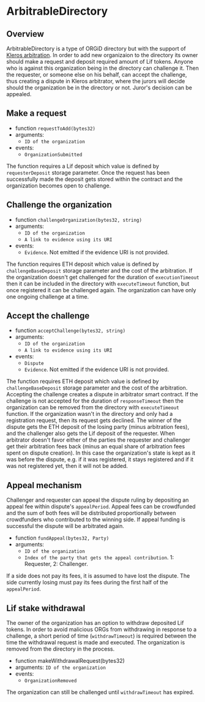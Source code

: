 #  ArbitrableDirectory 
## Overview

ArbitrableDirectory is a type of ORGiD directory but with the support of [Kleros arbitration](https://developer.kleros.io/en/latest/).
In order to add new organizaion to the directory its owner should make a request and deposit required amount of Lif tokens. Anyone who is against this organization being in the directory can challenge it. Then the requester, or someone else on his behalf, can accept the challenge, thus creating a dispute in Kleros arbitrator, where the jurors will decide should the organization be in the directory or not. Juror's decision can be appealed.

## Make a request

- function `requestToAdd(bytes32)`
- arguments:
    - `ID of the organization`
- events: 
    - `OrganizationSubmitted`

The function requires a Lif deposit which value is defined by `requesterDeposit` storage parameter.
Once the request has been successfully made the deposit gets stored within the contract and the organization becomes open to challenge.

## Challenge the organization

- function `challengeOrganization(bytes32, string)`
- arguments:
    - `ID of the organization`
    - `A link to evidence using its URI`
- events:
    - `Evidence`. Not emitted if the evidence URI is not provided.

The function requires ETH deposit which value is defined by `challengeBaseDeposit` storage parameter and the cost of the arbitration.
If the organization doesn't get challenged for the duration of `executionTimeout` then it can be included in the directory with `executeTimeout` function, but once registered it can be challenged again. The organization can have only one ongoing challenge at a time.

## Accept the challenge

- function `acceptChallenge(bytes32, string)`
- arguments:
    - `ID of the organization`
    - `A link to evidence using its URI`
- events:
    - `Dispute`
    - `Evidence`. Not emitted if the evidence URI is not provided.

The function requires ETH deposit which value is defined by `challengeBaseDeposit` storage parameter and the cost of the arbitration.
Accepting the challenge creates a dispute in arbitrator smart contract. If the challenge is not accepted for the duration of `responseTimeout` then the organization can be removed from the directory with `executeTimeout` function. If the organization wasn't in the directory and only had a registration request, then its request gets declined.
The winner of the dispute gets the ETH deposit of the losing party (minus arbitration fees), and the challenger also gets the Lif deposit of the requester.
When arbitrator doesn't favor either of the parties the requester and challenger get their arbitration fees back (minus an equal share of arbitration fees spent on dispute creation). In this case the organization's state is kept as it was before the dispute, e.g. if it was registered, it stays registered and if it was not registered yet, then it will not be added.

## Appeal mechanism

Challenger and requester can appeal the dispute ruling by depositing an appeal fee within dispute's `appealPeriod`. Appeal fees can be crowdfunded and the sum of both fees will be distributed proportionally between crowdfunders who contributed to the winning side. If appeal funding is successful the dispute will be arbitrated again.

- function `fundAppeal(bytes32, Party)`
- arguments: 
    - `ID of the organization`
    - `Index of the party that gets the appeal contribution`. 1: Requester, 2: Challenger.

If a side does not pay its fees, it is assumed to have lost the dispute. The side currently losing must pay its fees during the first half of the `appealPeriod`.

## Lif stake withdrawal

The owner of the organization has an option to withdraw deposited Lif tokens. In order to avoid malicious ORGs from withdrawing in response to a challenge, a short period of time (`withdrawTimeout`) is required between the time the withdrawal request is made and executed. The organization is removed from the directory in the process.

- function makeWithdrawalRequest(bytes32)
- arguments:
`ID of the organization`
- events: 
    - `OrganizationRemoved`

The organization can still be challenged until `withdrawTimeout` has expired.